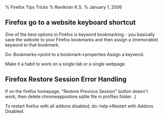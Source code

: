 % Firefox Tips Tricks
% Ravikiran K.S.
% January 1, 2006

## Firefox go to a website keyboard shortcut

One of the best options in Firefox is keyword bookmarking - you basically save
the website to your Firefox bookmarks and then assign a (memorable) keyword to
that bookmark.

Do: Bookmarks->point to a bookmark->properties
Assign a keyword.

Make it a habit to work on a single tab or a single webpage.

## Firefox Restore Session Error Handling

If on the firefox homepage, "Restore Previous Session" button doesn't work,
then delete chromeappsstore.sqlite file in profiles folder. :)

To restart firefox with all addons disabled, do: help->Restart with Addons
Disabled.
